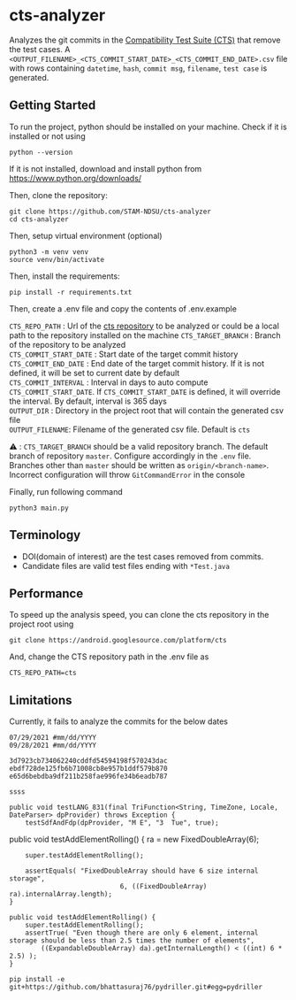# cts-analyzer

Analyzes the git commits in the [Compatibility Test Suite (CTS)](https://source.android.com/docs/compatibility/cts) that remove the test cases.
A `<OUTPUT_FILENAME>_<CTS_COMMIT_START_DATE>_<CTS_COMMIT_END_DATE>.csv` file with rows containing `datetime`,  `hash`, `commit msg`, `filename`, `test case`
is generated.

## Getting Started

To run the project, python should be installed on your machine.
Check if it is installed or not using

```
python --version
```

If it is not installed, download and install python from https://www.python.org/downloads/

Then, clone the repository:

```
git clone https://github.com/STAM-NDSU/cts-analyzer
cd cts-analyzer
```

Then, setup virtual environment (optional)

```
python3 -m venv venv
source venv/bin/activate
```

Then, install the requirements:

```
pip install -r requirements.txt
```

Then, create a .env file and copy the contents of .env.example

`CTS_REPO_PATH` : Url of the [cts repository](https://android.googlesource.com/platform/cts) to be analyzed or could be a local path to the repository installed on the machine
`CTS_TARGET_BRANCH` : Branch of the repository to be analyzed  
`CTS_COMMIT_START_DATE` : Start date of the target commit history  
`CTS_COMMIT_END_DATE` : End date of the target commit history. If it is not defined, it will be set to current date by default   
`CTS_COMMIT_INTERVAL` : Interval in days to auto compute `CTS_COMMIT_START_DATE`. If `CTS_COMMIT_START_DATE` is defined, it will override the interval. By default, interval is 365 days  
`OUTPUT_DIR` : Directory in the project root that will contain the generated csv file  
`OUTPUT_FILENAME`: Filename of the generated csv file. Default is `cts`   

 :warning: :  `CTS_TARGET_BRANCH` should be a valid repository branch. The default branch of repository `master`. Configure accordingly in the `.env` file. Branches other than `master` should be written as `origin/<branch-name>`. Incorrect configuration will throw `GitCommandError` in the console

Finally, run following command

```
python3 main.py
```

## Terminology

- DOI(domain of interest) are the test cases removed from commits.
- Candidate files are valid test files ending with `*Test.java`

## Performance

To speed up the analysis speed, you can clone the cts repository in the project root using

```
git clone https://android.googlesource.com/platform/cts
```

And, change the CTS repository path in the .env file as 
```
CTS_REPO_PATH=cts
```


## Limitations
Currently, it fails to analyze the commits for the below dates

```
07/29/2021 #mm/dd/YYYY
09/28/2021 #mm/dd/YYYY

3d7923cb734062240cddfd54594198f570243dac
ebdf728de125fb6b71008cb8e957b1ddf579b870
e65d6bebdba9df211b258fae996fe34b6eadb787

ssss
```

    public void testLANG_831(final TriFunction<String, TimeZone, Locale, DateParser> dpProvider) throws Exception {
        testSdfAndFdp(dpProvider, "M E", "3  Tue", true);


public void testAddElementRolling() {
		ra = new FixedDoubleArray(6);

		super.testAddElementRolling();

		assertEquals( "FixedDoubleArray should have 6 size internal storage", 
								6, ((FixedDoubleArray) ra).internalArray.length);		
	}

    public void testAddElementRolling() {
		super.testAddElementRolling();
		assertTrue( "Even though there are only 6 element, internal storage should be less than 2.5 times the number of elements", 
			((ExpandableDoubleArray) da).getInternalLength() < ((int) 6 * 2.5) );
	}

	pip install -e git+https://github.com/bhattasuraj76/pydriller.git#egg=pydriller